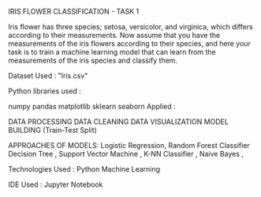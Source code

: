 IRIS FLOWER CLASSIFICATION - TASK 1

Iris flower has three species; setosa, versicolor, and virginica, which differs according to their measurements. Now assume that you have the measurements of the iris flowers according to their species, and here your task is to train a machine learning model that can learn from the measurements of the iris species and classify them.

Dataset Used : "Iris.csv"

Python libraries used :

numpy
pandas
matplotlib
sklearn
seaborn
Applied :

DATA PROCESSING
DATA CLEANING
DATA VISUALIZATION
MODEL BUILDING (Train-Test Split)

APPROACHES OF MODELS:
Logistic Regression,
Random Forest Classifier
Decision Tree ,
Support Vector Machine ,
K-NN Classifier ,
Naive Bayes ,

Technologies Used : Python
Machine Learning

IDE Used : Jupyter Notebook


